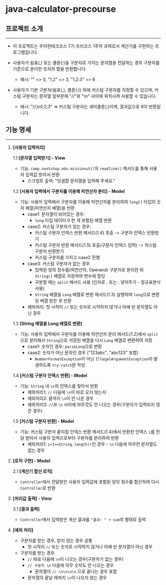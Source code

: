 # java-calculator-precourse

## 프로젝트 소개

---

- 이 프로젝트는 우아한테크코스 7기 프리코스 1주차 과제로서 계산기를 구현하는 프로그램입니다.

- 사용자가 쉼표(,) 또는 콜론(:)을 구분자로 가지는 문자열을 전달하는 경우 구분자를 기준으로 분리한 숫자의 합을 반환합니다.
    - 예시: "" => 0, "1,2" => 3, "1,2:3" => 6

- 사용자가 기본 구분자(쉼표(,), 콜론(:)) 외에 커스텀 구분자를 지정할 수 있으며, 커스텀 구분자는 문자열 앞부분에 "//"와 "\n" 사이에 위치시켜 사용할 수 있습니다.
    - 예시: "//;\n1;2;3" => 커스텀 구분자는 세미콜론(;)이며, 결과값으로 6이 반환됩니다.

## 기능 명세

---

1. **[사용자 입력처리]**

   1.1 **[문자열 입력받기] - View**

    - 기능: `camp.nextstep.edu.missionutil`의 `readline()` 메서드를 통해 사용자 입력값 받아서 반환
        - 스크립트 출력: "덧셈할 문자열을 입력해 주세요."

   1.2 **[사용자 입력에서 구분자를 이용해 피연산자 분리] - Model**

    - 기능: 사용자 입력에서 구분자를 이용해 피연산자를 분리하여 `long[]` 타입의 숫자 배열(피연산자 배열)을 반환
        - case1: 문자열이 비어있는 경우:
            - `long` 타입 데이터 0 한 개 포함된 배열 반환
        - case2: 커스텀 구분자가 있는 경우:
            - 커스텀 구분자 인덱스 반환 메서드(1.4) 호출 -> 구분자 인덱스 반환받기
            - 커스텀 구분자 반환 메서드(1.5) 호출(구분자 인덱스 입력) -> 커스텀 구분자 반환받기
            - 커스텀 구분자를 가지고 case2 진행
        - case3: 커스텀 구분자가 없는 경우
            - 입력된 양의 정수를(피연산자, Operand) 구분자로 분리한 뒤 `String[]` 배열로 저장하여 변수에 할당
            - 구분할 때는 `split` 메서드 사용 (인자로 , 또는 : 넣어주기 - 정규표현식 사용)
            - `String` 배열을 `Long` 배열로 변환 메서드(1.3) 실행하여 `long`으로 변환된 배열 받은 후 반환
        - 예외처리: 첫 시작이 `//` 또는 숫자로 시작하지 않거나 아예 빈 문자열도 아닌 경우

   1.3 **[String 배열을 Long 배열로 변환]**

    - 기능: 사용자 입력에서 구분자를 이용해 피연산자 분리 메서드(1.2)에서 `split`으로 분리해서 `String`으로 저장된 배열을 다시 `Long` 배열로 변환하여 저장
        - case1: 숫자인 경우: `parseLong`으로 변환
        - case2: 숫자가 아닌 문자인 경우 ("123abc", "abc123" 포함)
            - `NumberFormatException`이 아닌 `IllegalArgumentException`이 발생하도록 `try-catch`문 작성

   1.4 **[커스텀 구분자 인덱스 반환] - Model**

    - 기능: `String` 내 `\n`의 인덱스를 찾아서 반환
        - 예외처리1: `//` 다음에 `\n`이 바로 오지 않는지
        - 예외처리2: 끝까지 `\n`이 안 나온 경우
        - 예외처리3: `//`과 `\n` 사이에 아무것도 안 나오는 경우(구분자가 입력되지 않은 경우)

   1.5 **[커스텀 구분자 반환] - Model**

    - 기능: 커스텀 구분자 끝지점 인덱스 반환 메서드(1.4)에서 반환한 인덱스 `i`를 전달 받아서 사용자 입력으로부터 구분자를 분리하여 반환
        - 예외처리1: `i+1>=String.length()`인 경우 - `\n` 다음에 아무런 문자열도 없는 경우

2. **[로직 구현] - Model**

   2.1 **[계산기 합산 로직]**

    - `Controller`에서 전달받은 사용자 입력값에 포함된 양의 정수를 합산하여 다시 `Controller`로 반환

3. **[처리값 출력] - View**

   3.1 **[결과 출력]**

    - `Controller`에서 입력받은 계산 결과를 `"결과: " + sum`의 형태로 출력

4. **[예외 처리]**

    - 구분자를 받는 경우, 받지 않는 경우 공통
        - 첫 시작이 `//` 또는 숫자로 시작하지 않거나 아예 빈 문자열이 아닌 경우
    - 구분자를 받는 경우
        - `//` 바로 다음에 `\n`이 나오는 경우(구분자가 없는 경우)
        - `// 구분자 \n` 다음에 아무 숫자도 안 나오는 경우
            - 문자열이 `// \n\n\n\n` 으로 끝나는 경우 포함
        - 문자열이 끝날 때까지 `\n`이 나오지 않는 경우 
